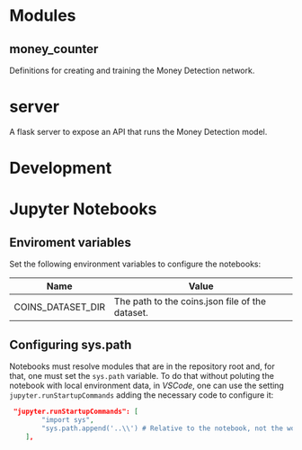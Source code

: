 # Modules

## money_counter
Definitions for creating and training the Money Detection network. 

# server
A flask server to expose an API that runs the Money Detection model.

# Development

# Jupyter Notebooks

## Enviroment variables

Set the following environment variables to configure the notebooks:

| Name              | Value                                           |
| ----------------- | ----------------------------------------------- |
| COINS_DATASET_DIR | The path to the coins.json file of the dataset. |

## Configuring sys.path

Notebooks must resolve modules that are in the repository root and, for that, one
must set the `sys.path` variable. To do that without poluting the notebook 
with local environment data, in *VSCode*, one can use the setting `jupyter.runStartupCommands` 
adding the necessary code to configure it:

```json
 "jupyter.runStartupCommands": [
        "import sys",
        "sys.path.append('..\\') # Relative to the notebook, not the workspace",
    ],
```
   